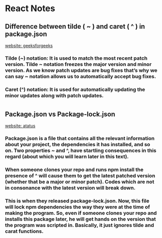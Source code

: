 # React Notes

## Difference between tilde ( ~ ) and caret ( ^ ) in package.json

[website: geeksforgeeks](https://www.geeksforgeeks.org/difference-between-tilde-and-caret-in-package-json/)

### Tilde (~) notation: It is used to match the most recent patch version. Tilde ~ notation freezes the major version and minor version. As we know patch updates are bug fixes that’s why we can say ~ notation allows us to automatically accept bug fixes.

### Caret (^) notation: It is used for automatically updating the minor updates along with patch updates.

#

## Package.json vs Package-lock.json

[website: atatus](https://www.atatus.com/blog/package-json-vs-package-lock-json/#:~:text=your%20entire%20problem.-,package%2Dlock.,sub%2Ddependencies%20and%20their%20versions.)

### Package.json is a file that contains all the relevant information about your project, the dependencies it has installed, and so on. Two properties ~ and ^, have startling consequences in this regard (about which you will learn later in this text).

### When someone clones your repo and runs npm install the presence of ^ will cause them to get the latest patched version (whether that be a major or minor patch). Codes which are not in consonance with the latest version will break down.

### This is when they released package-lock.json. Now, this file will lock npm dependencies the way they were at the time of making the program. So, even if someone clones your repo and installs this package later, he will get hands on the version that the program was scripted in. Basically, it just ignores tilde and carat functions.

#
